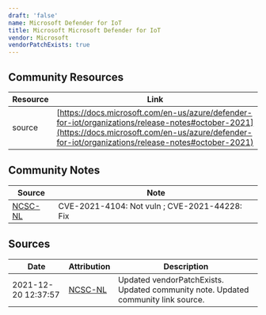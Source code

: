 ```yaml
---
draft: 'false'
name: Microsoft Defender for IoT
title: Microsoft Microsoft Defender for IoT
vendor: Microsoft
vendorPatchExists: true
---
```



## Community Resources
| Resource | Link |
| --- | --- |
| source | [https://docs.microsoft.com/en-us/azure/defender-for-iot/organizations/release-notes#october-2021](https://docs.microsoft.com/en-us/azure/defender-for-iot/organizations/release-notes#october-2021) |

## Community Notes
| Source | Note |
| --- | --- |
| [NCSC-NL](https://github.com/NCSC-NL/log4shell/blob/main/software/README.md) | CVE-2021-4104: Not vuln ; CVE-2021-44228: Fix </ul> |

## Sources
| Date | Attribution | Description |
| --- | --- | --- |
| 2021-12-20 12:37:57 | [NCSC-NL](https://github.com/NCSC-NL/log4shell/blob/main/software/README.md) | Updated vendorPatchExists. Updated community note. Updated community link source.  |
